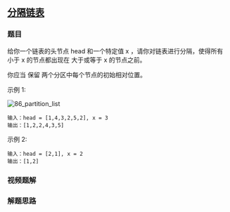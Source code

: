 ## [分隔链表](https://leetcode.cn/problems/partition-list/description/)

### 题目

给你一个链表的头节点 head 和一个特定值 x ，请你对链表进行分隔，使得所有 小于 x 的节点都出现在 大于或等于 x 的节点之前。

你应当 保留 两个分区中每个节点的初始相对位置。

示例 1:

![86_partition_list](../../assets/86_partition_list.jpeg)

~~~
输入：head = [1,4,3,2,5,2], x = 3
输出：[1,2,2,4,3,5]
~~~

示例 2:

~~~
输入：head = [2,1], x = 2
输出：[1,2]
~~~

### 视频题解

### 解题思路

